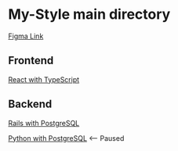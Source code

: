 # My-Style main directory

[Figma Link](https://www.figma.com/file/nww1OX1crsE7EM0XWsWXJp/Clothing-App?node-id=0%3A1)

## Frontend

[React with TypeScript](https://github.com/wley3337/my-style-react-ts)


## Backend

[Rails with PostgreSQL](https://github.com/wley3337/my-style-rails)

[Python with PostgreSQL](https://github.com/wley3337/my-style-python) <-- Paused


